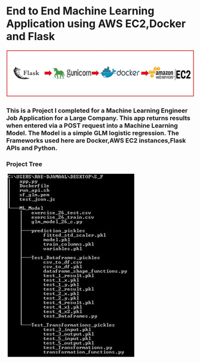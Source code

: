 # End to End Machine Learning Application using AWS EC2,Docker and Flask
![SF_Project_Pic](https://github.com/raedjamw/AWS-Docker-Flask-Machine-Learning-App/blob/master/SF_Project_Pic.JPG)

### This is a Project I completed for a Machine Learning Engineer Job Application for a Large Company. This app returns results when entered via a POST request into a Machine Learning Model. The Model is a simple GLM logistic regression. The Frameworks used here are Docker,AWS EC2 instances,Flask APIs and Python.


### Project Tree
![Project Tree](https://github.com/raedjamw/AWS-Docker-Flask-Machine-Learning-App/blob/master/Project_Tree.JPG)


